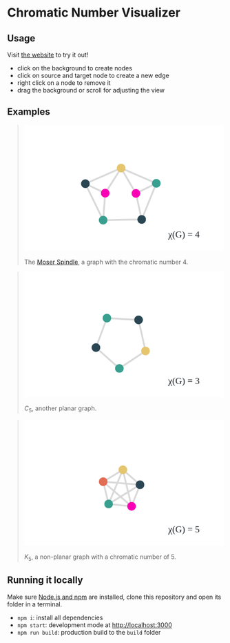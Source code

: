 # Chromatic Number Visualizer
## Usage
Visit [the website](https://4colors.jschoedl.ml) to try it out!
* click on the background to create nodes
* click on source and target node to create a new edge
* right click on a node to remove it
* drag the background or scroll for adjusting the view

## Examples
> <img src="/docs/moser_spindle.png" width=500px>
>
> The [Moser Spindle](https://en.wikipedia.org/wiki/Moser_spindle), a graph with the chromatic number 4.

> <img src="/docs/c5.png" width=500px>
>
> $C_5$, another planar graph.

> <img src="/docs/k5.png" width=500px>
>
> $K_5$, a non-planar graph with a chromatic number of 5.

## Running it locally
Make sure [Node.js and npm](https://nodejs.org/en/download/) are installed, clone this repository and open its folder in a terminal.
* `npm i`: install all dependencies
* `npm start`: development mode at [http://localhost:3000](http://localhost:3000)
* `npm run build`: production build to the `build` folder
